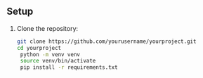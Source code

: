 ## Setup

1. Clone the repository:
   ```bash
   git clone https://github.com/yourusername/yourproject.git
   cd yourproject
    python -m venv venv
    source venv/bin/activate
    pip install -r requirements.txt
